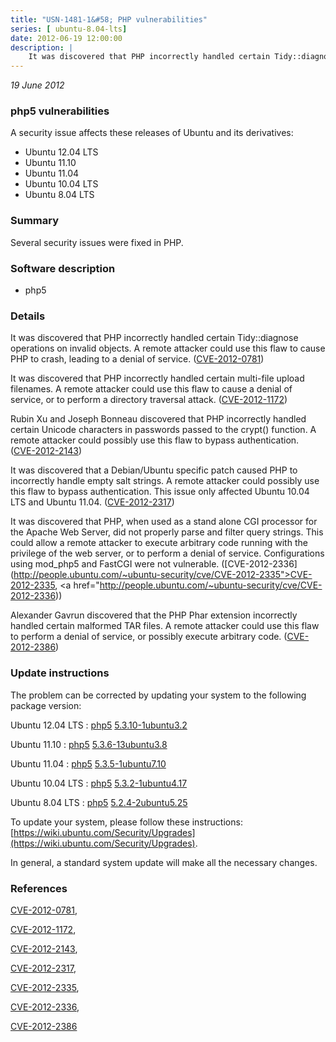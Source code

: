 ```yaml
---
title: "USN-1481-1&#58; PHP vulnerabilities"
series: [ ubuntu-8.04-lts]
date: 2012-06-19 12:00:00
description: |
    It was discovered that PHP incorrectly handled certain Tidy::diagnose operations on invalid objects. A remote attacker could use this flaw to cause PHP to crash, leading to a denial of service. ([CVE-2012-0781](http://people.ubuntu.com/~ubuntu-security/cve/CVE-2012-0781))
--- 
```

 
 

*19 June 2012*

### php5 vulnerabilities

A security issue affects these releases of Ubuntu and its derivatives:

* Ubuntu 12.04 LTS
* Ubuntu 11.10
* Ubuntu 11.04
* Ubuntu 10.04 LTS
* Ubuntu 8.04 LTS

### Summary

Several security issues were fixed in PHP. 

### Software description

* php5 

### Details

It was discovered that PHP incorrectly handled certain Tidy::diagnose operations on invalid objects. A remote attacker could use this flaw to cause PHP to crash, leading to a denial of service. ([CVE-2012-0781](http://people.ubuntu.com/~ubuntu-security/cve/CVE-2012-0781))

It was discovered that PHP incorrectly handled certain multi-file upload filenames. A remote attacker could use this flaw to cause a denial of service, or to perform a directory traversal attack. ([CVE-2012-1172](http://people.ubuntu.com/~ubuntu-security/cve/CVE-2012-1172))

Rubin Xu and Joseph Bonneau discovered that PHP incorrectly handled certain Unicode characters in passwords passed to the crypt() function. A remote attacker could possibly use this flaw to bypass authentication. ([CVE-2012-2143](http://people.ubuntu.com/~ubuntu-security/cve/CVE-2012-2143))

It was discovered that a Debian/Ubuntu specific patch caused PHP to incorrectly handle empty salt strings. A remote attacker could possibly use this flaw to bypass authentication. This issue only affected Ubuntu 10.04 LTS and Ubuntu 11.04. ([CVE-2012-2317](http://people.ubuntu.com/~ubuntu-security/cve/CVE-2012-2317))

It was discovered that PHP, when used as a stand alone CGI processor for the Apache Web Server, did not properly parse and filter query strings. This could allow a remote attacker to execute arbitrary code running with the privilege of the web server, or to perform a denial of service. Configurations using mod_php5 and FastCGI were not vulnerable. ([CVE-2012-2336](http://people.ubuntu.com/~ubuntu-security/cve/CVE-2012-2335">CVE-2012-2335</a>, <a href="http://people.ubuntu.com/~ubuntu-security/cve/CVE-2012-2336))

Alexander Gavrun discovered that the PHP Phar extension incorrectly handled certain malformed TAR files. A remote attacker could use this flaw to perform a denial of service, or possibly execute arbitrary code. ([CVE-2012-2386](http://people.ubuntu.com/~ubuntu-security/cve/CVE-2012-2386)) 

### Update instructions

The problem can be corrected by updating your system to the following package version:

Ubuntu 12.04 LTS
 : [php5](https://launchpad.net/ubuntu/+source/php5) <span> [5.3.10-1ubuntu3.2](https://launchpad.net/ubuntu/+source/php5/5.3.10-1ubuntu3.2) </span> 

Ubuntu 11.10
 : [php5](https://launchpad.net/ubuntu/+source/php5) <span> [5.3.6-13ubuntu3.8](https://launchpad.net/ubuntu/+source/php5/5.3.6-13ubuntu3.8) </span> 

Ubuntu 11.04
 : [php5](https://launchpad.net/ubuntu/+source/php5) <span> [5.3.5-1ubuntu7.10](https://launchpad.net/ubuntu/+source/php5/5.3.5-1ubuntu7.10) </span> 

Ubuntu 10.04 LTS
 : [php5](https://launchpad.net/ubuntu/+source/php5) <span> [5.3.2-1ubuntu4.17](https://launchpad.net/ubuntu/+source/php5/5.3.2-1ubuntu4.17) </span> 

Ubuntu 8.04 LTS
 : [php5](https://launchpad.net/ubuntu/+source/php5) <span> [5.2.4-2ubuntu5.25](https://launchpad.net/ubuntu/+source/php5/5.2.4-2ubuntu5.25) </span> 

To update your system, please follow these instructions: [https://wiki.ubuntu.com/Security/Upgrades](https://wiki.ubuntu.com/Security/Upgrades).

In general, a standard system update will make all the necessary changes. 

### References

 
 [CVE-2012-0781](http://people.ubuntu.com/~ubuntu-security/cve/CVE-2012-0781), 

 [CVE-2012-1172](http://people.ubuntu.com/~ubuntu-security/cve/CVE-2012-1172), 

 [CVE-2012-2143](http://people.ubuntu.com/~ubuntu-security/cve/CVE-2012-2143), 

 [CVE-2012-2317](http://people.ubuntu.com/~ubuntu-security/cve/CVE-2012-2317), 

 [CVE-2012-2335](http://people.ubuntu.com/~ubuntu-security/cve/CVE-2012-2335), 

 [CVE-2012-2336](http://people.ubuntu.com/~ubuntu-security/cve/CVE-2012-2336), 

 [CVE-2012-2386](http://people.ubuntu.com/~ubuntu-security/cve/CVE-2012-2386)
 

